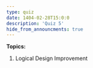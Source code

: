```yaml
---
type: quiz
date: 1404-02-28T15:0:0
description: 'Quiz 5'
hide_from_announcments: true
---
```

**Topics:**
1. Logical Design Improvement
